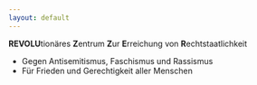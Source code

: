 ```yaml
---
layout: default
---
```

**REVOLU**tionäres **Z**entrum **Z**ur **E**rreichung von **R**echtstaatlichkeit

* Gegen Antisemitismus, Faschismus und Rassismus
* Für Frieden und Gerechtigkeit aller Menschen


